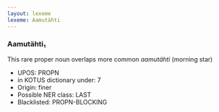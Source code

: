 ```yaml
---
layout: lexeme
lexeme: Aamutähti
---
```


###  Aamutähti₁

This rare proper noun overlaps more common *aamutähti* (morning star)
* UPOS:  PROPN
* in KOTUS dictionary under:  7
* Origin:  finer
* Possible NER class:  LAST
* Blacklisted:  PROPN-BLOCKING

